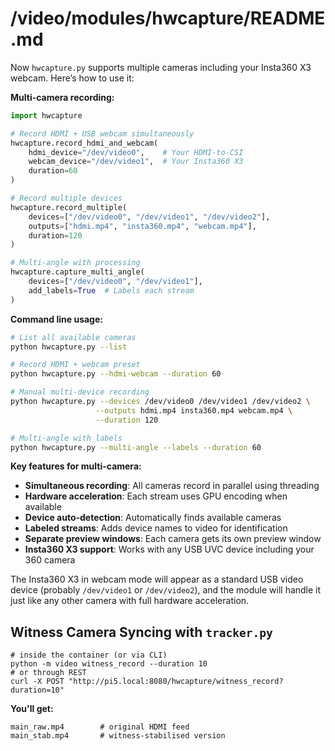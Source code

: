# /video/modules/hwcapture/README.md

Now `hwcapture.py` supports multiple cameras including your Insta360 X3 webcam. Here’s how to use it:

**Multi-camera recording:**

```python
import hwcapture

# Record HDMI + USB webcam simultaneously
hwcapture.record_hdmi_and_webcam(
    hdmi_device="/dev/video0",    # Your HDMI-to-CSI
    webcam_device="/dev/video1",  # Your Insta360 X3
    duration=60
)

# Record multiple devices
hwcapture.record_multiple(
    devices=["/dev/video0", "/dev/video1", "/dev/video2"],
    outputs=["hdmi.mp4", "insta360.mp4", "webcam.mp4"],
    duration=120
)

# Multi-angle with processing
hwcapture.capture_multi_angle(
    devices=["/dev/video0", "/dev/video1"],
    add_labels=True  # Labels each stream
)
```

**Command line usage:**

```bash
# List all available cameras
python hwcapture.py --list

# Record HDMI + webcam preset
python hwcapture.py --hdmi-webcam --duration 60

# Manual multi-device recording
python hwcapture.py --devices /dev/video0 /dev/video1 /dev/video2 \
                   --outputs hdmi.mp4 insta360.mp4 webcam.mp4 \
                   --duration 120

# Multi-angle with labels
python hwcapture.py --multi-angle --labels --duration 60
```

**Key features for multi-camera:**

- **Simultaneous recording**: All cameras record in parallel using threading
- **Hardware acceleration**: Each stream uses GPU encoding when available
- **Device auto-detection**: Automatically finds available cameras
- **Labeled streams**: Adds device names to video for identification
- **Separate preview windows**: Each camera gets its own preview window
- **Insta360 X3 support**: Works with any USB UVC device including your 360 camera

The Insta360 X3 in webcam mode will appear as a standard USB video device (probably `/dev/video1` or `/dev/video2`), and the module will handle it just like any other camera with full hardware acceleration.​​​​​​​​​​​​​​​​

## Witness Camera Syncing with `tracker.py`

```shell
# inside the container (or via CLI)
python -m video witness_record --duration 10
# or through REST
curl -X POST "http://pi5.local:8080/hwcapture/witness_record?duration=10"
``` 

**You'll get:**

```output
main_raw.mp4        # original HDMI feed
main_stab.mp4       # witness-stabilised version
``` 